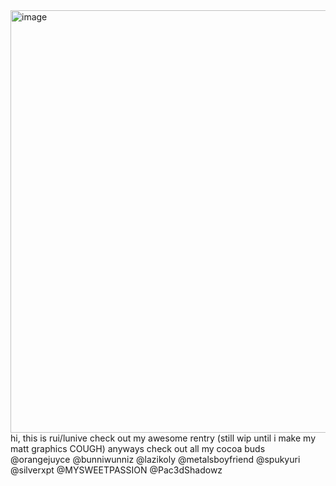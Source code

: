  <img width="540" height="676" alt="image" src="https://github.com/user-attachments/assets/d507ba5e-fe63-4bb7-839b-6d346010c8ff" />
hi, this is rui/lunive check out my awesome rentry (still wip until i make my matt graphics COUGH) anyways check out all my cocoa buds @orangejuyce @bunniwunniz @lazikoly @metalsboyfriend @spukyuri @silverxpt @MYSWEETPASSION @Pac3dShadowz
